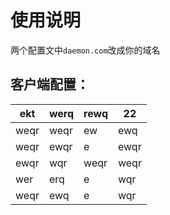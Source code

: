 # 使用说明
两个配置文中```daemon.com```改成你的域名
## 客户端配置：

| ekt   | werq  | rewq | 22   |
|-------|-------|------|------|
| weqr  | weqr  | ew   | ewq  |
| weqr  | ewqr  | e    | ewqr |
| ewqr  | wqr   | weqr | weqr |
| wer   | erq   | e    | wqr  |
| weqr  | ewq   | e    | wqr  |
